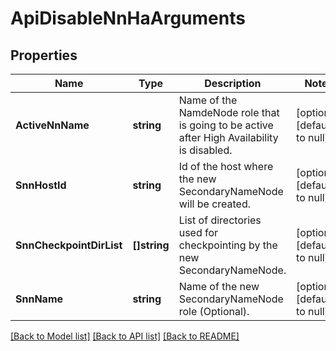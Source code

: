 # ApiDisableNnHaArguments

## Properties
Name | Type | Description | Notes
------------ | ------------- | ------------- | -------------
**ActiveNnName** | **string** | Name of the NamdeNode role that is going to be active after High Availability is disabled. | [optional] [default to null]
**SnnHostId** | **string** | Id of the host where the new SecondaryNameNode will be created. | [optional] [default to null]
**SnnCheckpointDirList** | **[]string** | List of directories used for checkpointing by the new SecondaryNameNode. | [optional] [default to null]
**SnnName** | **string** | Name of the new SecondaryNameNode role (Optional). | [optional] [default to null]

[[Back to Model list]](../README.md#documentation-for-models) [[Back to API list]](../README.md#documentation-for-api-endpoints) [[Back to README]](../README.md)


